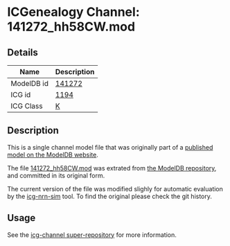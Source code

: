 # ICGenealogy Channel: 141272\_hh58CW.mod

## Details

Name | Description
---- | -----------
ModelDB id | [141272](http://senselab.med.yale.edu/ModelDB/ShowModel.cshtml?model=141272)
ICG id | [1194](http://icg.neurotheory.ox.ac.uk/channels/1/1194)
ICG Class | [K](http://icg.neurotheory.ox.ac.uk/channels/1)

## Description

This is a single channel model file that was originally part of a [published model on the ModelDB website](http://senselab.med.yale.edu/mModelDB/ShowModel.cshtml?model=141272).


The file [141272\_hh58CW.mod](141272_hh58CW.mod) was extrated from [the ModelDB repository](http://senselab.med.yale.edu/ModelDB/ShowModel.cshtml?model=141272), and committed in its original form.

The current version of the file was modified slighly for automatic evaluation by the [icg-nrn-sim](https://github.com/icgenealogy/icg-nrn-sim) tool. To find the original please check the git history.


## Usage

See the [icg-channel super-repository](https://github.com/icgenealogy/icg-channels) for more information.